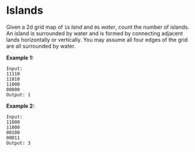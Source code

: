 # Islands

Given a 2d grid map of `1`s *land* and `0`s *water*, count the number of islands. An island is surrounded by water and is formed by connecting adjacent lands horizontally or vertically. You may assume all four edges of the grid are all surrounded by water.

**Example 1:**
```
Input:
11110
11010
11000
00000
Output: 1
```
**Example 2:**

```
Input:
11000
11000
00100
00011
Output: 3
```
